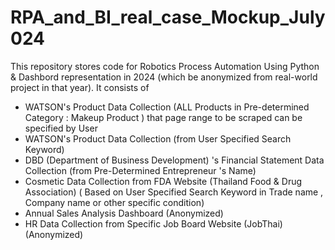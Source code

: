 # RPA_and_BI_real_case_Mockup_July024

  This repository stores code for Robotics Process Automation Using Python  & Dashbord representation in 2024 (which be anonymized from real-world project in that year).
  It consists of
  - WATSON's Product Data Collection (ALL Products in Pre-determined Category :  Makeup Product ) that page range to be scraped can be specified by User 
  - WATSON's Product Data Collection (from User Specified Search Keyword)
  - DBD (Department of Business Development) 's Financial Statement Data Collection  (from Pre-Determined Entrepreneur 's Name)
  - Cosmetic Data Collection from FDA Website (Thailand Food & Drug Association) ( Based on User Specified Search Keyword in Trade name , Company name or other specific condition)
  - Annual Sales Analysis Dashboard  (Anonymized)
  - HR Data Collection from Specific Job Board Website (JobThai)  (Anonymized)


